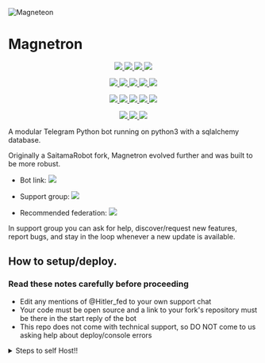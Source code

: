 ![Magneteon](https://telegra.ph/file/50a9b077e58caf7f52e2c.jpg)
# Magnetron 
<p align="center">
<a href="https://www.codacy.com/gh/Adarshtiwari/Magnetron/dashboard?utm_source=github.com&amp;utm_medium=referral&amp;utm_content=Adarshtiwari1305/Magnetron&amp;utm_campaign=Badge_Grade" alt="Codacy Badge">
<img src="https://app.codacy.com/project/badge/Grade/972e73015aaa4096bf109a79acae8afb" /> </a>
<a href="https://github.com/Adarshtiwari1305/Magnetron" alt="Libraries.io dependency status for GitHub repo"> <img src="https://img.shields.io/librariesio/github/Adarshtiwari1305/Magnetron?style=flat&logo=github&color=red" /> </a>
<a href="https://github.com/Adarshtiwari1305/Magnetron/network/members" alt="GitHub stars"> <img src="https://img.shields.io/github/stars/Adarshtiwari1305/Magnetron?style=flat&logo=github&color=yellow" /> </a>
<a href="https://github.com/Adarshtiwari1305/Magnetron/network/members" alt="GitHub forks"> <img src="https://img.shields.io/github/forks/Adarshtiwari1305/Magnetron" /> </a>
</p>
<p align="center">
<a href="https://github.com/Adarshtiwari1305/Magnetron" alt="GitHub commit activity"> <img src="https://img.shields.io/github/commit-activity/m/Adarshtiwari1305/Magnetron" /> </a>
<a href="https://github.com/Adarshtiwari1305/Magnetron/graphs/contributors" alt="GitHub contributors"> <img src="https://img.shields.io/github/contributors/Adarshtiwari1305/Magnetron?style=flat&logo=github" /> </a>
<a href="https://github.com/Adarshtiwari1305/Magnetron" alt="GitHub closed pull requests"> <img src="https://img.shields.io/github/issues-pr-closed-raw/Astrako/Adarshtiwari1305/Magnetronolor=success" /> </a>
<a href="https://github.com/Adarshtiwari1305/Magnetron" alt="GitHub issues"> <img src="https://img.shields.io/github/issues-raw/Adarshtiwari1305/Magnetron?style=flat&logo=github&color=red" /> </a>
<a href="https://github.com/Adarshtiwari1305/Magnetron" alt="GitHub closed issues"> <img src="https://img.shields.io/github/issues-closed-raw/Adarshtiwari1305/Magnetron?style=flat&logo=github&color=success" /> </a>
</p>
<p align="center">
<a href="https://www.python.org/" alt="made-with-python"> <img src="https://img.shields.io/badge/made%20with-Python-1f425f.svg?style=flat&logo=python&color=blue" /> </a>
<a href="https://github.com/Adarshtiwari1305/Magnetron" alt="Python supported versions"> <img src="https://img.shields.io/badge/python-3.6%20%7C%203.7%20%7C%203.8%20%7C%203.9%20%7C%203.10-blue" /> </a>
<a href="https://github.com/Adarshtiwari1305/Magnetron" alt="Ptb version"> <img src="https://img.shields.io/badge/Ptb-v13.11-blue" /> </a>
<a href="https://github.com/Adarshtiwari1305/Magnetron" alt="GitHub repo size"> <img src="https://img.shields.io/github/repo-size/Adarshtiwari1305/Magnetron" /> </a>
<a href="https://github.com/Adarshtiwari1305/Magnetronblob/master/LICENSE" alt="GPLv3 license"> <img src="https://img.shields.io/github/license/Adarshtiwari1305/Magnetron?style=flat&logo=github&color=success" /> </a>
</p>
<p align="center">
<a href="" alt="Adarshtiwari1305"> <img src="https://img.shields.io/badge/built%20by-Adarshtiwari1305-blue" /> </a>
<a href="https://github.com/Adarshtiwari1305/Magnetrongraphs/commit-activity" alt="Maintenance"> <img src="https://img.shields.io/badge/maintained%3F-yes-blue.svg" /> </a>
<a href="https://makeapullrequest.com" alt="PRs Welcome"> <img src="https://img.shields.io/badge/PRs-welcome-blue.svg" /> </a>
</p>

A modular Telegram Python bot running on python3 with a sqlalchemy database.

Originally a SaitamaRobot fork, Magnetron evolved further and was built to be more robust. 

* Bot link:  <a href="https://t.me/Magnetron" alt="Magnetron"> <img src="https://img.shields.io/badge/%F0%9F%A4%96%20-Magnetron-blue" /> </a>

* Support group:  <a href="https://t.me/Hitler_fed" alt="Hitler_fed"> <img src="https://aleen42.github.io/badges/src/telegram.svg" /> </a>

* Recommended federation:  <a href="https://t.me/Hitler_fed" alt="Hitler_fed"> <img src="https://img.shields.io/badge/🚫-Hitler_fed-red" /> </a>

In support group you can ask for help, discover/request new features, report bugs, and stay in the loop whenever a new update is available. 


## How to setup/deploy.

### Read these notes carefully before proceeding 
 - Edit any mentions of @Hitler_fed to your own support chat
 - Your code must be open source and a link to your fork's repository must be there in the start reply of the bot
 - This repo does not come with technical support, so DO NOT come to us asking help about deploy/console errors
 
<details>
  <summary>Steps to self Host!! </summary>

  ## Setting up the bot (Read this before trying to use!):
Please make sure to use python3.6, as I cannot guarantee everything will work as expected on older Python versions!
This is because markdown parsing is done by iterating through a dict, which is ordered by default in 3.6.

  ### Configuration

There are two possible ways of configuring your bot: a config.py file, or ENV variables.

The preferred version is to use a `config.py` file, as it makes it easier to see all your settings grouped together.
This file should be placed in your `Magnetron` folder, alongside the `__main__.py` file. 
This is where your bot token will be loaded from, as well as your database URI (if you're using a database), and most of
your other settings.

It is recommended to import sample_config and extend the Config class, as this will ensure your config contains all
defaults set in the sample_config, hence making it easier to upgrade.

An example `config.py` file could be:
```
from Magnetron.sample_config import Config

class Development(Config):
    OWNER_ID = 5054909074 # your telegram ID
    OWNER_USERNAME = "Hitler_fed_owner"  # your telegram username
    API_KEY = "your bot api key"  # your api key, as provided by the @botfather
    SQLALCHEMY_DATABASE_URI = 'postgresql://username:password@localhost:5432/database'  # sample db credentials
    JOIN_LOGGER = '-1001579043848' # some group chat that your bot is a member of
    USE_JOIN_LOGGER = True
    SUDO_USERS = [1834515369,5000048044]  # List of id's for users which have sudo access to the bot.
    LOAD = []
    NO_LOAD = ['translation']
```

If you can't have a config.py file (EG on Heroku), it is also possible to use environment variables.
So just go and read the config sample file. 

  ### Python dependencies

Install the necessary Python dependencies by moving to the project directory and running:

`pip3 install -r requirements.txt`

This will install all the necessary python packages.

  ### Database

If you wish to use a database-dependent module (eg: locks, notes, userinfo, users, filters, welcomes),
you'll need to have a database installed on your system. I use Postgres, so I recommend using it for optimal compatibility.

In the case of Postgres, this is how you would set up a database on a Debian/ubuntu system. Other distributions may vary.

- install postgresql:

`sudo apt-get update && sudo apt-get install postgresql`

- change to the Postgres user:

`sudo su - postgres`

- create a new database user (change YOUR_USER appropriately):

`createuser -P -s -e YOUR_USER`

This will be followed by you need to input your password.

- create a new database table:

`createdb -O YOUR_USER YOUR_DB_NAME`

Change YOUR_USER and YOUR_DB_NAME appropriately.

- finally:

`psql YOUR_DB_NAME -h YOUR_HOST YOUR_USER`

This will allow you to connect to your database via your terminal.
By default, YOUR_HOST should be 0.0.0.0:5432.





Replace sqldbtype with whichever DB you're using (eg Postgres, MySQL, SQLite, etc)
repeat for your username, password, hostname (localhost?), port (5432?), and DB name.

  ## Modules
   ### Setting load order.

The module load order can be changed via the `LOAD` and `NO_LOAD` configuration settings.
These should both represent lists.

If `LOAD` is an empty list, all modules in `modules/` will be selected for loading by default.

If `NO_LOAD` is not present or is an empty list, all modules selected for loading will be loaded.

If a module is in both `LOAD` and `NO_LOAD`, the module will not be loaded - `NO_LOAD` takes priority.

   ### Creating your own modules.

Creating a module has been simplified as much as possible - but do not hesitate to suggest further simplification.

All that is needed is that your .py file is in the modules folder.

To add commands, make sure to import the dispatcher via

`from Magnetron import dispatcher`.

You can then add commands using the usual

`dispatcher.add_handler()`.

Assigning the `__help__` variable to a string describing this modules' available
commands will allow the bot to load it and add the documentation for
your module to the `/help` command. Setting the `__mod_name__` variable will also allow you to use a nicer, user-friendly name for a module.

The `__migrate__()` function is used for migrating chats - when a chat is upgraded to a supergroup, the ID changes, so 
it is necessary to migrate it in the DB.

The `__stats__()` function is for retrieving module statistics, eg number of users, number of chats. This is accessed 
through the `/stats` command, which is only available to the bot owner.

## Starting the bot.

Once you've set up your database and your configuration is complete, simply run (Linux):

`python3 -m Magnetron`

For queries or any issues regarding the bot please open an issue ticket or visit us at [Hitler_fed](https://t.me/Hitler_fed)


## Credits
The bot is based on the original work done by [Hitler_fed_owner](https://github.com/Hitler_fed_owner) 
All original credits go to Dr Victor or Adarsh , Without their efforts, this fork would not have been possible!

Any other authorship/credits can be seen through the commits.

Should any be missing kindly let us know at [Hitler_fed](https://t.me/Hitler_fed) or simply submit a pull request on the readme.
